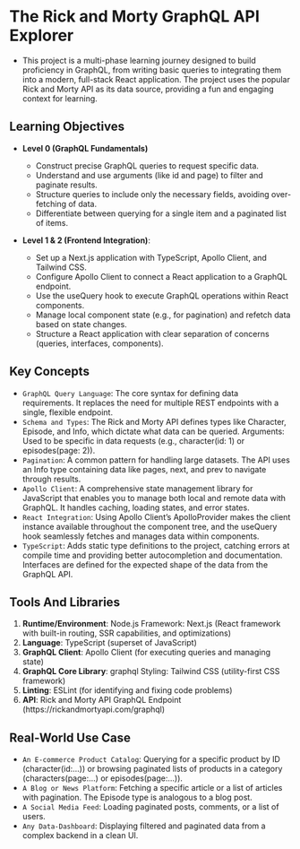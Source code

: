 # The Rick and Morty GraphQL API Explorer

- This project is a multi-phase learning journey designed to build proficiency in GraphQL, from writing basic queries to integrating them into a modern, full-stack React application. The project uses the popular Rick and Morty API as its data source, providing a fun and engaging context for learning.

## Learning Objectives

- <b>Level 0 (GraphQL Fundamentals)</b>

  - Construct precise GraphQL queries to request specific data.
  - Understand and use arguments (like id and page) to filter and paginate results.
  - Structure queries to include only the necessary fields, avoiding over-fetching of data.
  - Differentiate between querying for a single item and a paginated list of items.

- <b>Level 1 & 2 (Frontend Integration)</b>:

  - Set up a Next.js application with TypeScript, Apollo Client, and Tailwind CSS.
  - Configure Apollo Client to connect a React application to a GraphQL endpoint.
  - Use the useQuery hook to execute GraphQL operations within React components.
  - Manage local component state (e.g., for pagination) and refetch data based on state changes.
  - Structure a React application with clear separation of concerns (queries, interfaces, components).

## Key Concepts

- `GraphQL Query Language`: The core syntax for defining data requirements. It replaces the need for multiple REST endpoints with a single, flexible endpoint.
- `Schema and Types`: The Rick and Morty API defines types like Character, Episode, and Info, which dictate what data can be queried.
  Arguments: Used to be specific in data requests (e.g., character(id: 1) or episodes(page: 2)).
- `Pagination`: A common pattern for handling large datasets. The API uses an Info type containing data like pages, next, and prev to navigate through results.
- `Apollo Client`: A comprehensive state management library for JavaScript that enables you to manage both local and remote data with GraphQL. It handles caching, loading states, and error states.
- `React Integration`: Using Apollo Client’s ApolloProvider makes the client instance available throughout the component tree, and the useQuery hook seamlessly fetches and manages data within components.
- `TypeScript`: Adds static type definitions to the project, catching errors at compile time and providing better autocompletion and documentation. Interfaces are defined for the expected shape of the data from the GraphQL API.

## Tools And Libraries

<ol>
<li> <b>Runtime/Environment</b>: Node.js
Framework: Next.js (React framework with built-in routing, SSR capabilities, and optimizations)</li>
<li> <b>Language</b>: TypeScript (superset of JavaScript)</li>
<li><b>GraphQL Client</b>: Apollo Client (for executing queries and managing state)</li>
<li><b>GraphQL Core Library</b>: graphql
Styling: Tailwind CSS (utility-first CSS framework)</li>
<li><b>Linting</b>: ESLint (for identifying and fixing code problems)</li>
<li><b>API</b>: Rick and Morty API GraphQL Endpoint (https://rickandmortyapi.com/graphql)</li>
</ol>


## Real-World Use Case

- ``An E-commerce Product Catalog``: Querying for a specific product by ID (character(id:...)) or browsing paginated lists of products in a category (characters(page:...) or episodes(page:...)).
- ``A Blog or News Platform``: Fetching a specific article or a list of articles with pagination. The Episode type is analogous to a blog post.
- ``A Social Media Feed``: Loading paginated posts, comments, or a list of users.
- ``Any Data-Dashboard``: Displaying filtered and paginated data from a complex backend in a clean UI.